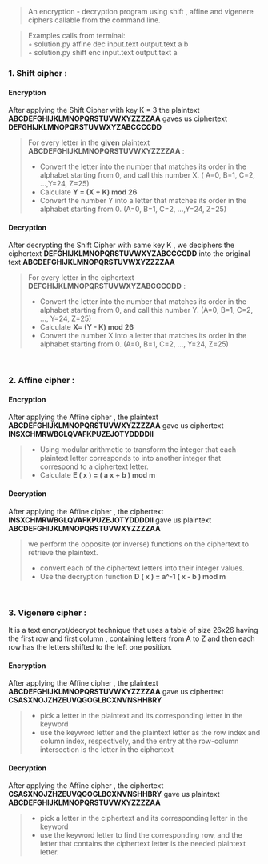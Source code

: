 > An encryption - decryption program  using shift , affine and vigenere ciphers
callable from the command line.

> Examples calls from terminal: <br/>
 ◦ solution.py affine dec input.text output.text a b <br/>
 ◦ solution.py shift enc input.text output.text a <br/>
 
### 1. Shift cipher :
#### **Encryption** <br/>

After applying the Shift Cipher with key K = 3 the plaintext **ABCDEFGHIJKLMNOPQRSTUVWXYZZZZAA** gaves us                          ciphertext **DEFGHIJKLMNOPQRSTUVWXYZABCCCCDD** <br/>
> For every letter in the **given** plaintext **ABCDEFGHIJKLMNOPQRSTUVWXYZZZZAA** :
> - Convert the letter into the number that matches its order in the alphabet starting from 0, and call this number X.
( A=0, B=1, C=2, ...,Y=24, Z=25)
> - Calculate **Y = (X + K) mod 26**
> - Convert the number Y into a letter that matches its order in the alphabet starting from 0.
(A=0, B=1, C=2, ...,Y=24, Z=25)  

####  **Decryption** <br/>
After decrypting the Shift Cipher with same key K , we deciphers the ciphertext **DEFGHIJKLMNOPQRSTUVWXYZABCCCCDD** into the original text **ABCDEFGHIJKLMNOPQRSTUVWXYZZZZAA**
> For every letter in the ciphertext **DEFGHIJKLMNOPQRSTUVWXYZABCCCCDD** :
> - Convert the letter into the number that matches its order in the alphabet starting from 0, and call this number Y.
(A=0, B=1, C=2, ..., Y=24, Z=25)
> - Calculate **X= (Y - K) mod 26**
> - Convert the number X into a letter that matches its order in the alphabet starting from 0.
(A=0, B=1, C=2, ..., Y=24, Z=25) <br/> 

<br/>

### 2. Affine cipher :
####  **Encryption** <br/>
After applying the Affine cipher , the plaintext **ABCDEFGHIJKLMNOPQRSTUVWXYZZZZAA** gave us ciphertext **INSXCHMRWBGLQVAFKPUZEJOTYDDDDII** <br/>
> - Using modular arithmetic to transform the integer that each plaintext letter corresponds to into another integer that correspond to a ciphertext letter. 
> - Calculate **E ( x ) = ( a x + b ) mod m** <br/>

####  **Decryption** <br/>
After applying the Affine cipher , the ciphertext **INSXCHMRWBGLQVAFKPUZEJOTYDDDDII** gave us plaintext  **ABCDEFGHIJKLMNOPQRSTUVWXYZZZZAA**  <br/>
> we perform the opposite (or inverse) functions on the ciphertext to retrieve the plaintext. <br/>
> - convert each of the ciphertext letters into their integer values. 
> - Use the decryption function **D ( x ) = a^-1 ( x - b ) mod m** <br/>

<br/>


### 3. Vigenere cipher :
It is a text encrypt/decrypt technique that uses a table of size 26x26 having the first row and first column , containing letters from A to Z and then each row has the letters shifted to the left one position. 

####  **Encryption** <br/>
After applying the Affine cipher , the plaintext **ABCDEFGHIJKLMNOPQRSTUVWXYZZZZAA** gave us ciphertext **CSASXNOJZHZEUVQGOGLBCXNVNSHHBRY**
> - pick a letter in the plaintext and its corresponding letter in the keyword
> - use the keyword letter and the plaintext letter as the row index and column index, respectively, and the entry at the row-column intersection is the letter in the ciphertext <r/>

####  **Decryption** <br/>
After applying the Affine cipher , the ciphertext  **CSASXNOJZHZEUVQGOGLBCXNVNSHHBRY** gave us plaintext **ABCDEFGHIJKLMNOPQRSTUVWXYZZZZAA** 
> - pick a letter in the ciphertext and its corresponding letter in the keyword
> - use the keyword letter to find the corresponding row, and the letter that contains the ciphertext letter is the needed plaintext letter. <br/>




